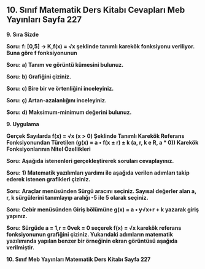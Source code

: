 ## 10. Sınıf Matematik Ders Kitabı Cevapları Meb Yayınları Sayfa 227

**9. Sıra Sizde**

**Soru: f: [0,5] -> K,f(x) = √x şeklinde tanımlı karekök fonksiyonu veriliyor. Buna göre f fonksiyonunun**

**Soru: a) Tanım ve görüntü kümesini bulunuz.**

**Soru: b) Grafiğini çiziniz.**

**Soru: c) Bire bir ve örtenliğini inceleyiniz.**

**Soru: ç) Artan-azalanlığını inceleyiniz.**

**Soru: d) Maksimum-minimum değerini bulunuz.**

**9. Uygulama**

**Gerçek Sayılarda f(x) = √x (x > 0) Şeklinde Tanımlı Karekök Referans Fonksiyonundan Türetilen (g(x) = a • f(x ± r) ± k (a, r, k e R, a \* 0)) Karekök Fonksiyonlarının Nitel Özellikleri**

**Soru: Aşağıda istenenleri gerçekleştirerek soruları cevaplayınız.**

**Soru: 1) Matematik yazılımları yardımı ile aşağıda verilen adımları takip ederek istenen grafikleri çiziniz.**

**Soru: Araçlar menüsünden Sürgü aracını seçiniz. Sayısal değerler alan a, r, k sürgülerini tanımlayıp aralığı -5 ile 5 olarak seçiniz.**

**Soru: Cebir menüsünden Giriş bölümüne g(x) = a • y√x+r + k yazarak giriş yapınız.**

**Soru: Sürgüde a = 1,r = 0vek = 0 seçerek f(x) = √x karekök referans fonksiyonunun grafiğini çiziniz. Yukarıdaki adımların matematik yazılımında yapılan benzer bir örneğinin ekran görüntüsü aşağıda verilmiştir.**

**10. Sınıf Meb Yayınları Matematik Ders Kitabı Sayfa 227**